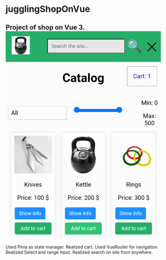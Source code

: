 # jugglingShopOnVue
Project of shop on Vue 3.
![shop](/shop.png "shop.png")
---
Used Pinia as state manager.
Realized cart.
Used VueRouter for navigation.
Realized Select and range input.
Realized search on site from anywhere.
